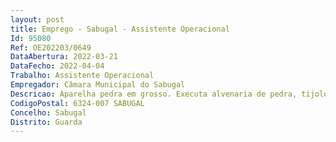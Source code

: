 ```yaml
--- 
layout: post
title: Emprego - Sabugal - Assistente Operacional
Id: 95080
Ref: OE202203/0649
DataAbertura: 2022-03-21
DataFecho: 2022-04-04
Trabalho: Assistente Operacional
Empregador: Câmara Municipal do Sabugal
Descricao: Aparelha pedra em grosso. Executa alvenaria de pedra, tijolo ou blocos de cimento, podendo também fazer o respetivo reboco. Procede ao assentamento de manilhas, tubos e cantarias. Executa muros e estruturas simples, com ou sem armaduras, podendo também encarregar – se de montagem de armaduras muitos simples. Executa outros trabalhos similares ou complementares dos descritos. Instrui ou supervisiona no trabalho dos aprendizes ou serventes que lhe estejam afetos.
CodigoPostal: 6324-007 SABUGAL
Concelho: Sabugal
Distrito: Guarda
--- 
```


